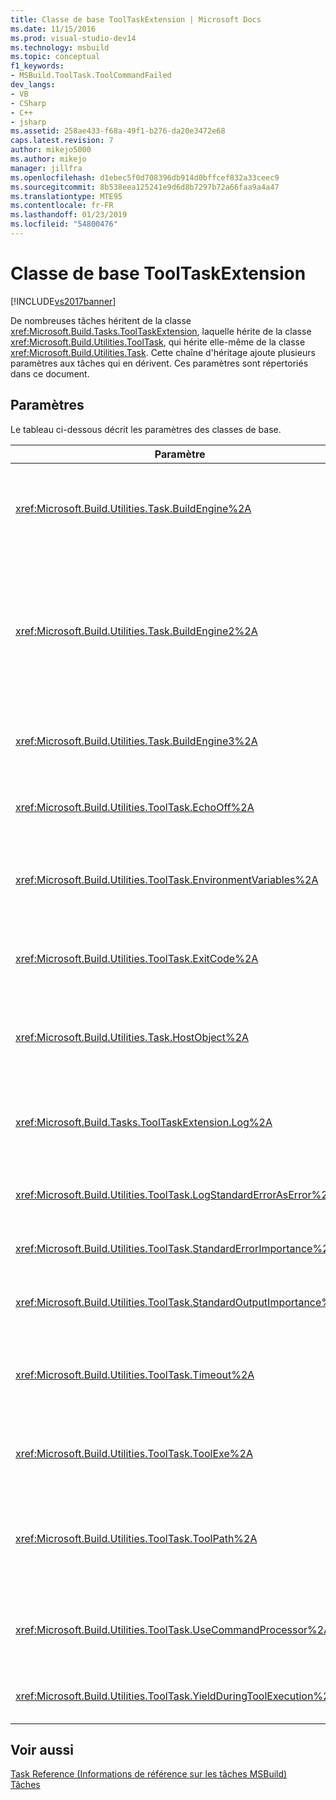 ```yaml
---
title: Classe de base ToolTaskExtension | Microsoft Docs
ms.date: 11/15/2016
ms.prod: visual-studio-dev14
ms.technology: msbuild
ms.topic: conceptual
f1_keywords:
- MSBuild.ToolTask.ToolCommandFailed
dev_langs:
- VB
- CSharp
- C++
- jsharp
ms.assetid: 258ae433-f68a-49f1-b276-da20e3472e68
caps.latest.revision: 7
author: mikejo5000
ms.author: mikejo
manager: jillfra
ms.openlocfilehash: d1ebec5f0d708396db914d0bffcef832a33ceec9
ms.sourcegitcommit: 8b538eea125241e9d6d8b7297b72a66faa9a4a47
ms.translationtype: MTE95
ms.contentlocale: fr-FR
ms.lasthandoff: 01/23/2019
ms.locfileid: "54800476"
---
```

# <a name="tooltaskextension-base-class"></a>Classe de base ToolTaskExtension
[!INCLUDE[vs2017banner](../includes/vs2017banner.md)]

  
De nombreuses tâches héritent de la classe <xref:Microsoft.Build.Tasks.ToolTaskExtension>, laquelle hérite de la classe <xref:Microsoft.Build.Utilities.ToolTask>, qui hérite elle-même de la classe <xref:Microsoft.Build.Utilities.Task>. Cette chaîne d'héritage ajoute plusieurs paramètres aux tâches qui en dérivent. Ces paramètres sont répertoriés dans ce document.  
  
## <a name="parameters"></a>Paramètres  
 Le tableau ci-dessous décrit les paramètres des classes de base.  
  
|Paramètre|Description|  
|---------------|-----------------|  
|<xref:Microsoft.Build.Utilities.Task.BuildEngine%2A>|Paramètre <xref:Microsoft.Build.Framework.IBuildEngine> facultatif.<br /><br /> Spécifie l'interface du moteur de génération disponible pour les tâches. Le moteur de génération définit automatiquement ce paramètre pour permettre aux tâches d’être rappelées.|  
|<xref:Microsoft.Build.Utilities.Task.BuildEngine2%2A>|Paramètre <xref:Microsoft.Build.Framework.IBuildEngine2> facultatif.<br /><br /> Spécifie l'interface du moteur de génération disponible pour les tâches. Le moteur de génération définit automatiquement ce paramètre pour permettre aux tâches d’être rappelées.<br /><br /> Il s’agit d’une propriété de convenance qui permet aux auteurs de tâches qui héritent de cette classe de ne pas avoir à effectuer un cast de la valeur de `IBuildEngine` vers `IBuildEngine2`.|  
|<xref:Microsoft.Build.Utilities.Task.BuildEngine3%2A>|Paramètre <xref:Microsoft.Build.Framework.IBuildEngine3> facultatif.<br /><br /> Spécifie l'interface du moteur de génération fournie par l'hôte.|  
|<xref:Microsoft.Build.Utilities.ToolTask.EchoOff%2A>|Paramètre `bool` facultatif.<br /><br /> Quand la valeur est `true`, cette tâche passe **/Q** à la ligne de commande cmd.exe, pour que la ligne de commande ne soit pas copiée dans stdout.|  
|<xref:Microsoft.Build.Utilities.ToolTask.EnvironmentVariables%2A>|Paramètres de tableau `String` facultatif.<br /><br /> Tableau de paires de variables d'environnement, séparées par un signe égal. Ces variables sont transmises à l'exécutable généré en plus ou en remplacement sélectif du bloc environnement normal.|  
|<xref:Microsoft.Build.Utilities.ToolTask.ExitCode%2A>|Paramètre en lecture seule de sortie `Int32` facultatif.<br /><br /> Spécifie le code de sortie fourni par la commande exécutée. Si la tâche a journalisé des erreurs, alors que le processus avait un code de sortie de 0 (réussite), ce paramètre prend la valeur -1.|  
|<xref:Microsoft.Build.Utilities.Task.HostObject%2A>|Paramètre <xref:Microsoft.Build.Framework.ITaskHost> facultatif.<br /><br /> Spécifie l'instance de l'objet hôte (peut être null). Le moteur de génération définit cette propriété si l’IDE hôte a associé un objet hôte à cette tâche particulière.|  
|<xref:Microsoft.Build.Tasks.ToolTaskExtension.Log%2A>|Paramètre en lecture seule <xref:Microsoft.Build.Utilities.TaskLoggingHelper> facultatif.<br /><br /> Obtient une instance d’une classe <xref:Microsoft.Build.Tasks.TaskLoggingHelperExtension> qui contient des méthodes de journalisation des tâches.|  
|<xref:Microsoft.Build.Utilities.ToolTask.LogStandardErrorAsError%2A>|Paramètre `bool` d'option.<br /><br /> Si la valeur est `true`, tous les messages reçus sur le flux d'erreur standard sont journalisés en tant qu'erreurs.|  
|<xref:Microsoft.Build.Utilities.ToolTask.StandardErrorImportance%2A>|Paramètre `String` facultatif.<br /><br /> Importance avec laquelle le texte doit être enregistré dans le flux de sortie standard.|  
|<xref:Microsoft.Build.Utilities.ToolTask.StandardOutputImportance%2A>|Paramètre `String` facultatif.<br /><br /> Importance avec laquelle le texte doit être enregistré dans le flux de sortie standard.|  
|<xref:Microsoft.Build.Utilities.ToolTask.Timeout%2A>|Paramètre `Int32` facultatif virtuel.<br /><br /> Spécifie le délai, en millisecondes, après lequel l’exécutable de la tâche est arrêté. La valeur par défaut est `Int.MaxValue`, ce qui indique qu'il n'existe aucun délai d'expiration. Celui-ci est exprimé en millisecondes.|  
|<xref:Microsoft.Build.Utilities.ToolTask.ToolExe%2A>|Paramètre `string` facultatif virtuel.<br /><br /> Les projets peuvent l'implémenter pour remplacer un ToolName. Les tâches peuvent le remplacer pour préserver le ToolName.|  
|<xref:Microsoft.Build.Utilities.ToolTask.ToolPath%2A>|Paramètre `string` facultatif.<br /><br /> Spécifie l'emplacement à partir duquel la tâche charge le fichier exécutable sous-jacent. Si ce paramètre n’est pas spécifié, la tâche utilise le chemin d’installation du Kit de développement logiciel (SDK) qui correspond à la version de l’infrastructure qui exécute [!INCLUDE[vstecmsbuild](../includes/vstecmsbuild-md.md)].|  
|<xref:Microsoft.Build.Utilities.ToolTask.UseCommandProcessor%2A>|Paramètre `bool` facultatif.<br /><br /> Quand la valeur est `true`, cette tâche crée un fichier de commandes pour la ligne de commande et l’exécute à l’aide de l’interpréteur de commandes au lieu d’exécuter la commande directement.|  
|<xref:Microsoft.Build.Utilities.ToolTask.YieldDuringToolExecution%2A>|Paramètre `bool` facultatif.<br /><br /> Quand la valeur est `true`, cette tâche donne le nœud quand sa tâche s’exécute.|  
  
## <a name="see-also"></a>Voir aussi  
 [Task Reference (Informations de référence sur les tâches MSBuild)](../msbuild/msbuild-task-reference.md)   
 [Tâches](../msbuild/msbuild-tasks.md)
